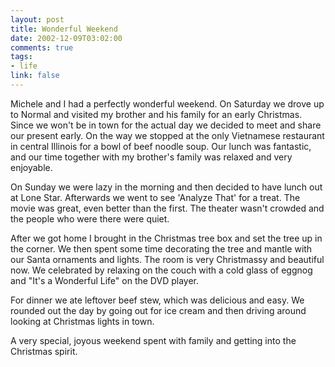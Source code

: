 ```yaml
--- 
layout: post
title: Wonderful Weekend
date: 2002-12-09T03:02:00
comments: true
tags:
- life
link: false
---
```

Michele and I had a perfectly wonderful weekend. On Saturday we drove up to Normal and visited my brother and his family for an early Christmas. Since we won't be in town for the actual day we decided to meet and share our present early. On the way we stopped at the only Vietnamese restaurant in central Illinois for a bowl of beef noodle soup. Our lunch was fantastic, and our time together with my brother's family was relaxed and very enjoyable.

On Sunday we were lazy in the morning and then decided to have lunch out at Lone Star. Afterwards we went to see 'Analyze That' for a treat. The movie was great, even better than the first. The theater wasn't crowded and the people who were there were quiet.

After we got home I brought in the Christmas tree box and set the tree up in the corner. We then spent some time decorating the tree and mantle with our Santa ornaments and lights. The room is very Christmassy and beautiful now. We celebrated by relaxing on the couch with a cold glass of eggnog and "It's a Wonderful Life" on the DVD player.

For dinner we ate leftover beef stew, which was delicious and easy. We rounded out the day by going out for ice cream and then driving around looking at Christmas lights in town.

A very special, joyous weekend spent with family and getting into the Christmas spirit.

